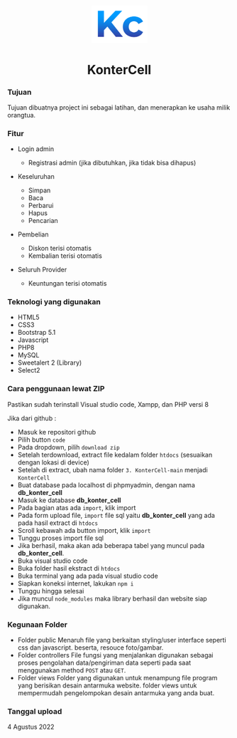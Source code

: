 <p align="center">
   <img width="25%" src="./public/img/icon2.png">
   <h1 align="center"> KonterCell </h1>
</p>

### Tujuan

Tujuan dibuatnya project ini sebagai latihan, dan menerapkan ke usaha milik orangtua.

### Fitur

- Login admin
  - Registrasi admin (jika dibutuhkan, jika tidak bisa dihapus)
  
- Keseluruhan
  - Simpan
  - Baca
  - Perbarui
  - Hapus
  - Pencarian
  
- Pembelian
  - Diskon terisi otomatis
  - Kembalian terisi otomatis

- Seluruh Provider
  - Keuntungan terisi otomatis

### Teknologi yang digunakan

- HTML5
- CSS3
- Bootstrap 5.1
- Javascript
- PHP8
- MySQL 
- Sweetalert 2 (Library)
- Select2
  
### Cara penggunaan lewat ZIP

Pastikan sudah terinstall Visual studio code, Xampp, dan PHP versi 8

Jika dari github : 

- Masuk ke repositori github
- Pilih button `code`
- Pada dropdown, pilih `download zip`
- Setelah terdownload, extract file kedalam folder `htdocs` (sesuaikan dengan lokasi di device)
- Setelah di extract, ubah nama folder `3. KonterCell-main` menjadi `KonterCell`
- Buat database pada localhost di phpmyadmin, dengan nama **db_konter_cell**
- Masuk ke database **db_konter_cell**
- Pada bagian atas ada `import`, klik import
- Pada form upload file, `import` file sql yaitu **db_konter_cell** yang ada pada hasil extract di `htdocs`
- Scroll kebawah ada button import, klik `import`
- Tunggu proses import file sql
- Jika berhasil, maka akan ada beberapa tabel yang muncul pada **db_konter_cell**.
- Buka visual studio code
- Buka folder hasil ekstract di `htdocs`
- Buka terminal yang ada pada visual studio code
- Siapkan koneksi internet, lakukan `npm i`
- Tunggu hingga selesai
- Jika muncul `node_modules` maka library berhasil dan website siap digunakan.

### Kegunaan Folder
- Folder public
  Menaruh file yang berkaitan styling/user interface seperti css dan javascript. beserta, resouce foto/gambar.
- Folder controllers
  File fungsi yang menjalankan digunakan sebagai proses pengolahan data/pengiriman data seperti pada saat menggunakan method `POST` atau `GET`.
- Folder views
  Folder yang digunakan untuk menampung file program yang berisikan desain antarmuka website. folder views untuk mempermudah pengelompokan desain antarmuka yang anda buat.

### Tanggal upload
4 Agustus 2022

